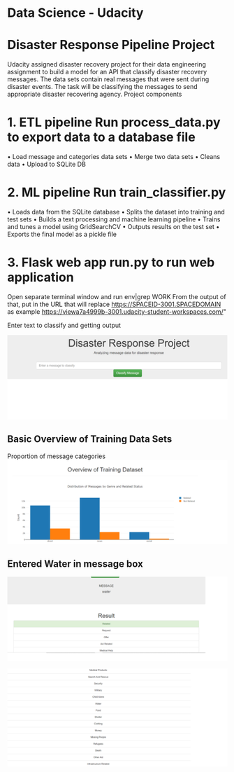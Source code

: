 # Data Science - Udacity

# Disaster Response Pipeline Project

Udacity assigned disaster recovery project for their data engineering assignment to build a model for an API that classify disaster recovery messages.
The data sets contain real messages that were sent during disaster events. The task will be classifying the messages to send appropriate disaster recovering agency. 
Project components 

# 1.	ETL pipeline Run process_data.py to export data to a database file


•	Load message and categories data sets
•	Merge two data sets 
•	Cleans data 
•	Upload to SQLite DB

# 2.	ML pipeline Run train_classifier.py 

•	Loads data from the SQLite database
•	Splits the dataset into training and test sets
•	Builds a text processing and machine learning pipeline
•	Trains and tunes a model using GridSearchCV
•	Outputs results on the test set
•	Exports the final model as a pickle file

# 3.	Flask web app run.py to run web application

Open separate terminal window and run env|grep WORK
From the output of that, put in the URL that will replace https://SPACEID-3001.SPACEDOMAIN 
as example https://viewa7a4999b-3001.udacity-student-workspaces.com/"  

Enter text to classify  and getting output 

![](pic_1.png)
 
## Basic Overview of Training Data Sets

Proportion of message categories 
![](pic_2.png)
 

## Entered Water in message box 

![](pic_3.png)

![](pic_4.png)
